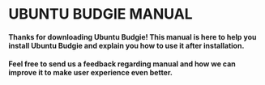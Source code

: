# UBUNTU BUDGIE MANUAL

#### Thanks for downloading Ubuntu Budgie! This manual is here to help you install Ubuntu Budgie and explain you how to use it after installation.

#### Feel free to send us a feedback regarding manual and how we can improve it to make user experience even better.

#### 



